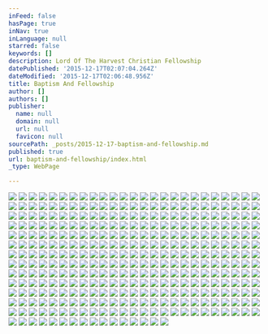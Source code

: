 ```yaml
---
inFeed: false
hasPage: true
inNav: true
inLanguage: null
starred: false
keywords: []
description: Lord Of The Harvest Christian Fellowship
datePublished: '2015-12-17T02:07:04.264Z'
dateModified: '2015-12-17T02:06:48.956Z'
title: Baptism And Fellowship
author: []
authors: []
publisher:
  name: null
  domain: null
  url: null
  favicon: null
sourcePath: _posts/2015-12-17-baptism-and-fellowship.md
published: true
url: baptism-and-fellowship/index.html
_type: WebPage

---
```

![](https://the-grid-user-content.s3-us-west-2.amazonaws.com/aedbc7d3-f52e-446e-a117-994a702d7e94.JPG)
![](https://the-grid-user-content.s3-us-west-2.amazonaws.com/7189be99-4f45-4e6c-8563-f223bf85df7e.JPG)
![](https://the-grid-user-content.s3-us-west-2.amazonaws.com/be1aee9a-db82-4c8d-b39a-65d3b234e5b9.JPG)
![](https://the-grid-user-content.s3-us-west-2.amazonaws.com/b812b2df-5687-4b82-8f84-b66202bd3e0e.JPG)
![](https://the-grid-user-content.s3-us-west-2.amazonaws.com/726fcd83-7be9-40cf-b861-1380f7c331eb.JPG)
![](https://the-grid-user-content.s3-us-west-2.amazonaws.com/861e91ad-7cd1-477b-80c8-0d7f08397c8c.JPG)
![](https://the-grid-user-content.s3-us-west-2.amazonaws.com/d89d02d1-1330-4807-96db-29d548e549fa.JPG)
![](https://the-grid-user-content.s3-us-west-2.amazonaws.com/ad7284dc-3a96-460b-b6a0-3f2a6761723b.JPG)
![](https://the-grid-user-content.s3-us-west-2.amazonaws.com/d961a850-df2e-44d1-90d1-30d6c842dfc7.JPG)
![](https://the-grid-user-content.s3-us-west-2.amazonaws.com/1fbe2912-0945-4c58-9e85-926974abf977.JPG)
![](https://the-grid-user-content.s3-us-west-2.amazonaws.com/c488b3b6-7c3f-419a-b2e8-ee1d0a3481cf.JPG)
![](https://the-grid-user-content.s3-us-west-2.amazonaws.com/f307052a-679d-4d36-b0c1-acd3477bad43.JPG)
![](https://the-grid-user-content.s3-us-west-2.amazonaws.com/e6bfcf9e-f86b-40c8-9786-67fcd4c988af.JPG)
![](https://the-grid-user-content.s3-us-west-2.amazonaws.com/b86bde4a-6928-444a-aca0-25a76f3d4efd.JPG)
![](https://the-grid-user-content.s3-us-west-2.amazonaws.com/4c7433ed-8a77-49af-9aaf-f73db182b809.JPG)
![](https://the-grid-user-content.s3-us-west-2.amazonaws.com/5f43463e-b172-4f49-9226-70081809c6d2.JPG)
![](https://the-grid-user-content.s3-us-west-2.amazonaws.com/fa84888b-e598-48a2-b6b2-7ebbd7fcaa1b.JPG)
![](https://the-grid-user-content.s3-us-west-2.amazonaws.com/26273aa2-7b58-45cc-90dc-aef3030c53dd.JPG)
![](https://the-grid-user-content.s3-us-west-2.amazonaws.com/8e53965f-eaf3-4f1a-9080-931ead0d1a91.JPG)
![](https://the-grid-user-content.s3-us-west-2.amazonaws.com/eac373dc-d683-48e2-ac44-6a6eefcd004d.JPG)
![](https://the-grid-user-content.s3-us-west-2.amazonaws.com/bae70f66-0cb5-4bc0-b3a9-100de0b038f0.JPG)
![](https://the-grid-user-content.s3-us-west-2.amazonaws.com/323ee53f-10ab-41c8-988b-a6bda7255007.JPG)
![](https://the-grid-user-content.s3-us-west-2.amazonaws.com/9af2d552-2c8d-4260-bc39-46ed52c021e6.JPG)
![](https://the-grid-user-content.s3-us-west-2.amazonaws.com/c7ac8756-67df-4643-9e98-df022111bfae.JPG)
![](https://the-grid-user-content.s3-us-west-2.amazonaws.com/d3426123-1b56-4dc9-acd0-dc99511b74e2.JPG)
![](https://the-grid-user-content.s3-us-west-2.amazonaws.com/f7de2f2b-5e5a-46eb-934c-c24cd53b3c10.JPG)
![](https://the-grid-user-content.s3-us-west-2.amazonaws.com/e0ac07a3-4181-4544-9d34-5c57451076fc.JPG)
![](https://the-grid-user-content.s3-us-west-2.amazonaws.com/c8744068-bf51-47a7-a19f-09105dc22c64.JPG)
![](https://the-grid-user-content.s3-us-west-2.amazonaws.com/f01171f6-77a1-43b8-b65c-d343d4770320.JPG)
![](https://the-grid-user-content.s3-us-west-2.amazonaws.com/b25b6bc8-64c9-4259-b9ed-8c7d4c893a06.JPG)
![](https://the-grid-user-content.s3-us-west-2.amazonaws.com/80c969d6-b3ac-403b-8240-0161eca38b61.JPG)
![](https://the-grid-user-content.s3-us-west-2.amazonaws.com/caf4e8e6-d988-4938-8d92-3540fba70cf0.JPG)
![](https://the-grid-user-content.s3-us-west-2.amazonaws.com/2c9e5691-414f-4598-93aa-cb287f91ff00.JPG)
![](https://the-grid-user-content.s3-us-west-2.amazonaws.com/76c53239-2145-41ef-9c60-a84071ba03f9.JPG)
![](https://the-grid-user-content.s3-us-west-2.amazonaws.com/b488dade-58ca-43f2-9f02-d8735dea28aa.JPG)
![](https://the-grid-user-content.s3-us-west-2.amazonaws.com/53315565-01dd-4ef9-8a0c-1bc1aefc8e81.JPG)
![](https://the-grid-user-content.s3-us-west-2.amazonaws.com/3ed39fb2-a9bb-4625-9ca3-ebf017855269.JPG)
![](https://the-grid-user-content.s3-us-west-2.amazonaws.com/0a5d42dd-bf12-495a-8ca4-c19d593e7bd4.JPG)
![](https://the-grid-user-content.s3-us-west-2.amazonaws.com/93474fe2-4660-4fb5-b3e3-2e604347e292.JPG)
![](https://the-grid-user-content.s3-us-west-2.amazonaws.com/b4583b80-bcd8-4488-a1a3-29cea987a213.JPG)
![](https://the-grid-user-content.s3-us-west-2.amazonaws.com/4c467932-687a-4791-a568-b6d59a2640a4.JPG)
![](https://the-grid-user-content.s3-us-west-2.amazonaws.com/531bbc8b-1cb9-46e8-91f6-b9a412c9bff8.JPG)
![](https://the-grid-user-content.s3-us-west-2.amazonaws.com/3429e6dc-a280-48ad-81dc-f3068326ee04.JPG)
![](https://the-grid-user-content.s3-us-west-2.amazonaws.com/c51155d1-24db-4a96-a4de-c19b8e0d4729.JPG)
![](https://the-grid-user-content.s3-us-west-2.amazonaws.com/b8605390-019f-45be-a17c-674765cf736d.JPG)
![](https://the-grid-user-content.s3-us-west-2.amazonaws.com/1308329d-61a1-4607-ad19-7b23863b249b.JPG)
![](https://the-grid-user-content.s3-us-west-2.amazonaws.com/2912e958-1775-4b47-9658-c79ca3f229da.JPG)
![](https://the-grid-user-content.s3-us-west-2.amazonaws.com/e8dba513-526d-4192-9297-4c8fe0ad0488.JPG)
![](https://the-grid-user-content.s3-us-west-2.amazonaws.com/b8480232-c045-41f2-a0cc-fa2f55241ef6.JPG)
![](https://the-grid-user-content.s3-us-west-2.amazonaws.com/66af537a-ed7a-43c7-bb63-2defedd59993.JPG)
![](https://the-grid-user-content.s3-us-west-2.amazonaws.com/da4f06f6-673e-41b9-9129-fe9bc7890b54.JPG)
![](https://the-grid-user-content.s3-us-west-2.amazonaws.com/325222a9-1941-433b-a0f2-9558898373ea.JPG)
![](https://the-grid-user-content.s3-us-west-2.amazonaws.com/d9a23ba9-5130-48fd-af8b-3f6510bb6775.JPG)
![](https://the-grid-user-content.s3-us-west-2.amazonaws.com/e64e965b-cc39-4d38-b60d-c7972b8f9e73.JPG)
![](https://the-grid-user-content.s3-us-west-2.amazonaws.com/14a87350-963e-4b46-a432-7034d7d54e7a.JPG)
![](https://the-grid-user-content.s3-us-west-2.amazonaws.com/08755189-4326-46de-a2a3-6160f35585e3.JPG)
![](https://the-grid-user-content.s3-us-west-2.amazonaws.com/0efc8fa3-9b2d-483f-8d5d-aa26295e12b7.JPG)
![](https://the-grid-user-content.s3-us-west-2.amazonaws.com/b280d012-e617-420d-8e83-032eeec9f3db.JPG)
![](https://the-grid-user-content.s3-us-west-2.amazonaws.com/2f4f4f5d-6621-4d22-a996-546f0ff599aa.JPG)
![](https://the-grid-user-content.s3-us-west-2.amazonaws.com/eb611a8a-a87d-489f-a341-99fc896a51f6.JPG)
![](https://the-grid-user-content.s3-us-west-2.amazonaws.com/165113ec-d2c5-4e20-82cc-c52bf8ad0453.JPG)
![](https://the-grid-user-content.s3-us-west-2.amazonaws.com/a7e34e4f-4ee4-43e4-9154-a49f79c37cba.JPG)
![](https://the-grid-user-content.s3-us-west-2.amazonaws.com/de9d856c-c6de-47be-bff4-78b8a903312b.JPG)
![](https://the-grid-user-content.s3-us-west-2.amazonaws.com/1b0df303-a90c-41be-9c4d-3417a437b0e0.JPG)
![](https://the-grid-user-content.s3-us-west-2.amazonaws.com/cdfd730c-6f4e-4165-8744-211134a68acd.JPG)
![](https://the-grid-user-content.s3-us-west-2.amazonaws.com/c25d4775-f806-4745-9d58-15a0e51c2216.JPG)
![](https://the-grid-user-content.s3-us-west-2.amazonaws.com/99470219-c8cd-4630-9f35-301fd01d13eb.JPG)
![](https://the-grid-user-content.s3-us-west-2.amazonaws.com/f87f6a33-5406-4856-aa47-94b01affbca8.JPG)
![](https://the-grid-user-content.s3-us-west-2.amazonaws.com/a742ec8d-0d88-4f67-9ded-08488b3bad89.JPG)
![](https://the-grid-user-content.s3-us-west-2.amazonaws.com/b01ce5d6-9525-45af-88c4-cb236f00e8e5.JPG)
![](https://the-grid-user-content.s3-us-west-2.amazonaws.com/885bc554-910b-4c31-b4f2-cda73bdec7b4.JPG)
![](https://the-grid-user-content.s3-us-west-2.amazonaws.com/11ab0c65-d6bd-42ee-b912-f0fcb8953cca.JPG)
![](https://the-grid-user-content.s3-us-west-2.amazonaws.com/82b44ee8-59dd-4171-ad57-595aa99f0cce.JPG)
![](https://the-grid-user-content.s3-us-west-2.amazonaws.com/02db5d76-7bc5-4938-8b96-b8d402072f38.JPG)
![](https://the-grid-user-content.s3-us-west-2.amazonaws.com/efb4fa79-b3d6-45ad-ba6f-9861c71fdd88.JPG)
![](https://the-grid-user-content.s3-us-west-2.amazonaws.com/0fd70f37-17d3-4e71-85ae-7dff76517e1e.JPG)
![](https://the-grid-user-content.s3-us-west-2.amazonaws.com/466ddc46-81bd-4a16-be68-853ff4bd7dc0.JPG)
![](https://the-grid-user-content.s3-us-west-2.amazonaws.com/a0c05b3a-e047-409c-8a17-7a8bd8a11a26.JPG)
![](https://the-grid-user-content.s3-us-west-2.amazonaws.com/9dce71c5-c405-4f6e-b83c-d4f4b9ccebee.JPG)
![](https://the-grid-user-content.s3-us-west-2.amazonaws.com/d025b9f8-2d26-4ec3-bad4-d8fddc130c92.JPG)
![](https://the-grid-user-content.s3-us-west-2.amazonaws.com/e38e16ca-b003-4fba-b783-4787f08ae600.JPG)
![](https://the-grid-user-content.s3-us-west-2.amazonaws.com/1429337c-f8ef-4842-bf9f-c8ae9c21c598.JPG)
![](https://the-grid-user-content.s3-us-west-2.amazonaws.com/48fef183-3d9c-4f0e-a397-18ce452320da.JPG)
![](https://the-grid-user-content.s3-us-west-2.amazonaws.com/56974dcb-1e4d-4f48-b335-8d20385fd6fd.JPG)
![](https://the-grid-user-content.s3-us-west-2.amazonaws.com/7905c434-d6ea-4987-a1f5-9e649abb4a7f.JPG)
![](https://the-grid-user-content.s3-us-west-2.amazonaws.com/225884fe-8b6b-4c31-9460-4334f414e3ac.JPG)
![](https://the-grid-user-content.s3-us-west-2.amazonaws.com/11108c1a-58af-4a32-8df0-74261c64e011.JPG)
![](https://the-grid-user-content.s3-us-west-2.amazonaws.com/83850da5-1a50-4180-a001-095d7d7b6607.JPG)
![](https://the-grid-user-content.s3-us-west-2.amazonaws.com/c000ddd3-b891-4b0c-96a7-e59d0f71e159.JPG)
![](https://the-grid-user-content.s3-us-west-2.amazonaws.com/b59890cc-c30f-4f2a-bf9d-2bde8a913bcd.JPG)
![](https://the-grid-user-content.s3-us-west-2.amazonaws.com/f4fea203-7718-4030-9a7b-2dc0540bbdfb.JPG)
![](https://the-grid-user-content.s3-us-west-2.amazonaws.com/d7ce129f-2975-45ec-a15c-c7d9590f10b6.JPG)
![](https://the-grid-user-content.s3-us-west-2.amazonaws.com/98b2e280-8563-46d7-aa59-b201958c70c4.JPG)
![](https://the-grid-user-content.s3-us-west-2.amazonaws.com/b0d129e9-da12-4ff8-95a1-b8e70bb14eaf.JPG)
![](https://the-grid-user-content.s3-us-west-2.amazonaws.com/c7730407-ac7b-47cd-8a10-901fb0f5959f.JPG)
![](https://the-grid-user-content.s3-us-west-2.amazonaws.com/0bcd35f2-7d85-47dc-9108-6bd7bc19e786.JPG)
![](https://the-grid-user-content.s3-us-west-2.amazonaws.com/48fdd3ad-2865-42eb-b1bf-93c5345085c3.JPG)
![](https://the-grid-user-content.s3-us-west-2.amazonaws.com/9f2a7525-57f4-46f6-a55e-e045aef66aef.JPG)
![](https://the-grid-user-content.s3-us-west-2.amazonaws.com/4d8340c7-e0f4-4df0-805d-ab4a8959c0a7.JPG)
![](https://the-grid-user-content.s3-us-west-2.amazonaws.com/438ea671-20cf-46c3-bda9-97c77e54d42d.JPG)
![](https://the-grid-user-content.s3-us-west-2.amazonaws.com/62a4abd2-1e75-44c1-a75e-fe3423788d6c.JPG)
![](https://the-grid-user-content.s3-us-west-2.amazonaws.com/c7cf5f1c-2f24-493a-b642-29e3c2de36ff.JPG)
![](https://the-grid-user-content.s3-us-west-2.amazonaws.com/2a18add0-6e9b-4960-99f2-fa8bcb9b5334.JPG)
![](https://the-grid-user-content.s3-us-west-2.amazonaws.com/a68a6195-4ade-4b73-b353-29c4727841d5.JPG)
![](https://the-grid-user-content.s3-us-west-2.amazonaws.com/850d7394-7105-4a81-ad18-3cd5b1dea683.JPG)
![](https://the-grid-user-content.s3-us-west-2.amazonaws.com/1a0063c6-94d1-46d1-85a6-d15f0738b2fc.JPG)
![](https://the-grid-user-content.s3-us-west-2.amazonaws.com/5440199a-cb97-4d71-a4a6-4c971368c678.JPG)
![](https://the-grid-user-content.s3-us-west-2.amazonaws.com/99668ef5-1a55-40d4-809e-de8c6d7ab29a.JPG)
![](https://the-grid-user-content.s3-us-west-2.amazonaws.com/5e6472c0-3ea4-424a-88f7-8d195505b145.JPG)
![](https://the-grid-user-content.s3-us-west-2.amazonaws.com/6b575731-494c-452e-9b5c-ef232f26a5c7.JPG)
![](https://the-grid-user-content.s3-us-west-2.amazonaws.com/5866e6cf-aec9-438d-bb02-1c8cbe800a59.JPG)
![](https://the-grid-user-content.s3-us-west-2.amazonaws.com/71d88206-6b23-419f-aa64-a33bba074875.JPG)
![](https://the-grid-user-content.s3-us-west-2.amazonaws.com/f1a0961b-48b0-4d07-af1d-0190381fb4df.JPG)
![](https://the-grid-user-content.s3-us-west-2.amazonaws.com/620c5786-528e-46ac-9feb-3fcb5a1883a0.JPG)
![](https://the-grid-user-content.s3-us-west-2.amazonaws.com/a0c1c3e6-0d21-41f3-a37f-bf83701abbbc.JPG)
![](https://the-grid-user-content.s3-us-west-2.amazonaws.com/c7bf8a5c-e0f8-40ba-b13e-30205d7964e4.JPG)
![](https://the-grid-user-content.s3-us-west-2.amazonaws.com/7ad78457-1e63-4109-89c7-1ffd99678648.JPG)
![](https://the-grid-user-content.s3-us-west-2.amazonaws.com/4698f782-a7de-4093-be51-54d10254d398.JPG)
![](https://the-grid-user-content.s3-us-west-2.amazonaws.com/7ce335bd-12f5-498d-96dd-cbcce5072156.JPG)
![](https://the-grid-user-content.s3-us-west-2.amazonaws.com/4cf237da-6e7c-4955-9c8e-c368f19bb825.JPG)
![](https://the-grid-user-content.s3-us-west-2.amazonaws.com/0e47b419-0766-4a5e-bd22-3985066e33a0.JPG)
![](https://the-grid-user-content.s3-us-west-2.amazonaws.com/26b3d67c-3fa9-4995-a871-5565f57712af.JPG)
![](https://the-grid-user-content.s3-us-west-2.amazonaws.com/6fa9d51c-139e-4713-98c0-3a5c5c2d4921.JPG)
![](https://the-grid-user-content.s3-us-west-2.amazonaws.com/80640588-ba27-451b-b5a7-f720a70ae50d.JPG)
![](https://the-grid-user-content.s3-us-west-2.amazonaws.com/b3cb4cd1-9eaa-49e0-8b8b-05381868941e.JPG)
![](https://the-grid-user-content.s3-us-west-2.amazonaws.com/4825f488-1605-41ce-9b36-b81369cff2b9.JPG)
![](https://the-grid-user-content.s3-us-west-2.amazonaws.com/def4a761-a5d3-4b10-9ec5-29a84c5d0da6.JPG)
![](https://the-grid-user-content.s3-us-west-2.amazonaws.com/f7138376-ed0d-465f-8833-f27a18e82b00.JPG)
![](https://the-grid-user-content.s3-us-west-2.amazonaws.com/869d1b76-d2dd-4add-b332-59666adf0899.JPG)
![](https://the-grid-user-content.s3-us-west-2.amazonaws.com/65d164d1-5eeb-4316-9fd7-fcce4ecc6464.JPG)
![](https://the-grid-user-content.s3-us-west-2.amazonaws.com/63fef7cc-26c3-4a6f-9d1c-3651d07d590f.JPG)
![](https://the-grid-user-content.s3-us-west-2.amazonaws.com/d4f1b052-7840-4769-b7a0-9dede790f697.JPG)
![](https://the-grid-user-content.s3-us-west-2.amazonaws.com/55d06827-5fe7-4943-a48f-10eef19ad516.JPG)
![](https://the-grid-user-content.s3-us-west-2.amazonaws.com/7221d941-9492-47e1-882c-440a6cdc4ee1.JPG)
![](https://the-grid-user-content.s3-us-west-2.amazonaws.com/9e43ef82-fc9d-4c01-b23d-3a358cf1338a.JPG)
![](https://the-grid-user-content.s3-us-west-2.amazonaws.com/8f68be19-7c28-4e52-95e7-0d83cf6ee50c.JPG)
![](https://the-grid-user-content.s3-us-west-2.amazonaws.com/3633a7f4-e3d7-4b1f-93d9-6d66822420ee.JPG)
![](https://the-grid-user-content.s3-us-west-2.amazonaws.com/7a18890c-aff0-45b7-b92b-3e17a1fced1f.JPG)
![](https://the-grid-user-content.s3-us-west-2.amazonaws.com/2bcb2a2b-ec58-48a3-9650-9d8e88f78090.JPG)
![](https://the-grid-user-content.s3-us-west-2.amazonaws.com/501ec32d-ef10-4bf8-b2d1-e45d020489d6.JPG)
![](https://the-grid-user-content.s3-us-west-2.amazonaws.com/568d1396-8e9c-46b0-a1d8-75dd8dae3d80.JPG)
![](https://the-grid-user-content.s3-us-west-2.amazonaws.com/ff4ce889-125c-4ccd-8649-f2210920835c.JPG)
![](https://the-grid-user-content.s3-us-west-2.amazonaws.com/e187cff4-1c40-4831-ae67-6127fbe84ccf.JPG)
![](https://the-grid-user-content.s3-us-west-2.amazonaws.com/86700a3e-24d0-4564-a653-b25b45c7c856.JPG)
![](https://the-grid-user-content.s3-us-west-2.amazonaws.com/4b9e9ee7-1834-441d-919b-94c6662e0c1b.JPG)
![](https://the-grid-user-content.s3-us-west-2.amazonaws.com/91e8180c-3740-4bf4-90fc-6081da6eba53.JPG)
![](https://the-grid-user-content.s3-us-west-2.amazonaws.com/5d8abc8e-b122-431f-8f56-fe60a0d218a2.JPG)
![](https://the-grid-user-content.s3-us-west-2.amazonaws.com/669851ac-1142-40ca-bb27-e63bc39fb2c2.JPG)
![](https://the-grid-user-content.s3-us-west-2.amazonaws.com/61aa6e8b-17d5-47e4-af6e-43b44692cec1.JPG)
![](https://the-grid-user-content.s3-us-west-2.amazonaws.com/32bee132-c170-461d-aed7-6fdf873c20f8.JPG)
![](https://the-grid-user-content.s3-us-west-2.amazonaws.com/badc9e75-c626-45ec-816a-112faef97e4f.JPG)
![](https://the-grid-user-content.s3-us-west-2.amazonaws.com/2521de8a-dfd7-41bd-bb53-487bec4b6e63.JPG)
![](https://the-grid-user-content.s3-us-west-2.amazonaws.com/18c10c32-eb69-4596-9748-73067253355b.JPG)
![](https://the-grid-user-content.s3-us-west-2.amazonaws.com/71d1bb24-c6b8-4722-b6d4-293fa9dc40be.JPG)
![](https://the-grid-user-content.s3-us-west-2.amazonaws.com/10bdcfbb-be7c-4f24-8f0f-cad4f01c4314.JPG)
![](https://the-grid-user-content.s3-us-west-2.amazonaws.com/9f3a85c5-b1cc-4c1a-b9bb-df8463133e13.JPG)
![](https://the-grid-user-content.s3-us-west-2.amazonaws.com/a7a9e509-e6cc-47a9-8874-31397c466abc.JPG)
![](https://the-grid-user-content.s3-us-west-2.amazonaws.com/44d4f8ee-356d-4ad1-a665-4e43f1922aca.JPG)
![](https://the-grid-user-content.s3-us-west-2.amazonaws.com/c8fa9dfc-8839-4b14-95f2-350778b23e67.JPG)
![](https://the-grid-user-content.s3-us-west-2.amazonaws.com/a4e67d22-9bc6-4bc8-bc7f-e340fe467109.JPG)
![](https://the-grid-user-content.s3-us-west-2.amazonaws.com/4c8a5eca-01ea-4320-8b19-b77f31acd707.JPG)
![](https://the-grid-user-content.s3-us-west-2.amazonaws.com/28918711-9aa2-4caa-bc61-ba7a918a9f7c.JPG)
![](https://the-grid-user-content.s3-us-west-2.amazonaws.com/5d9ba90e-5c41-489b-be1f-ef60757b690c.JPG)
![](https://the-grid-user-content.s3-us-west-2.amazonaws.com/e3f943e4-4786-4f03-8700-6353f6b59c68.JPG)
![](https://the-grid-user-content.s3-us-west-2.amazonaws.com/02c9f72e-1afc-42bf-9a38-32c237535819.JPG)
![](https://the-grid-user-content.s3-us-west-2.amazonaws.com/f8ef4ea9-941f-450e-9db6-784d3dacf47c.JPG)
![](https://the-grid-user-content.s3-us-west-2.amazonaws.com/04489c52-96a9-4f56-a0b3-c35e5e1c8934.JPG)
![](https://the-grid-user-content.s3-us-west-2.amazonaws.com/25231dff-f761-41fc-b393-b01ec3a3c466.JPG)
![](https://the-grid-user-content.s3-us-west-2.amazonaws.com/c21d39d0-b149-4f73-9a5a-c386afbbec40.JPG)
![](https://the-grid-user-content.s3-us-west-2.amazonaws.com/5f6226ef-a568-4bc9-b95f-0dae45ee24bf.JPG)
![](https://the-grid-user-content.s3-us-west-2.amazonaws.com/cf664c4d-2875-4e2c-8e43-4f38724e0383.JPG)
![](https://the-grid-user-content.s3-us-west-2.amazonaws.com/5fdde838-5059-4082-8fbd-f918ca5c01bf.JPG)
![](https://the-grid-user-content.s3-us-west-2.amazonaws.com/ce3d8e4b-40a2-459e-a3a9-781f73cf6fbb.JPG)
![](https://the-grid-user-content.s3-us-west-2.amazonaws.com/38463faf-67f4-4e38-adef-e4b51c2c2fac.JPG)
![](https://the-grid-user-content.s3-us-west-2.amazonaws.com/ecfccad8-ab95-487a-9254-7dd38dd41cbb.JPG)
![](https://the-grid-user-content.s3-us-west-2.amazonaws.com/ae86195b-5848-42a3-90d8-afe7376594a6.JPG)
![](https://the-grid-user-content.s3-us-west-2.amazonaws.com/e5641750-c13f-486d-83cc-f13754a3a7dd.JPG)
![](https://the-grid-user-content.s3-us-west-2.amazonaws.com/68a26b9d-7573-463a-99cf-8cc19984dfb7.JPG)
![](https://the-grid-user-content.s3-us-west-2.amazonaws.com/73d652be-5655-49a9-97a3-f407e116e265.JPG)
![](https://the-grid-user-content.s3-us-west-2.amazonaws.com/0393bc31-49db-4cf6-a907-09e80d26cc67.JPG)
![](https://the-grid-user-content.s3-us-west-2.amazonaws.com/3c03d610-4cd8-40b4-83dd-3283237739fa.JPG)
![](https://the-grid-user-content.s3-us-west-2.amazonaws.com/4831ce48-b7a5-4a01-936e-d06b10cf8e87.JPG)
![](https://the-grid-user-content.s3-us-west-2.amazonaws.com/4f0855f0-4754-49dc-ab1b-f8d6b864c1ab.JPG)
![](https://the-grid-user-content.s3-us-west-2.amazonaws.com/cab583e5-f1b3-4ce3-92ab-e7fe522cb7eb.JPG)
![](https://the-grid-user-content.s3-us-west-2.amazonaws.com/899cb108-30b3-49c9-a444-df494342a428.JPG)
![](https://the-grid-user-content.s3-us-west-2.amazonaws.com/bebf8c5f-a378-43fb-9a8b-e7d518762857.JPG)
![](https://the-grid-user-content.s3-us-west-2.amazonaws.com/87587b6f-91bb-490c-844c-35d2842ebbd1.JPG)
![](https://the-grid-user-content.s3-us-west-2.amazonaws.com/c217e449-100c-4643-9aac-55dd050a3eb3.JPG)
![](https://the-grid-user-content.s3-us-west-2.amazonaws.com/c72954e5-5ae5-4660-99ad-15f3c49665d6.JPG)
![](https://the-grid-user-content.s3-us-west-2.amazonaws.com/8523d191-27b1-477f-813e-afb982b32538.JPG)
![](https://the-grid-user-content.s3-us-west-2.amazonaws.com/15660896-8176-44d1-98d5-fd6d949ae59a.JPG)
![](https://the-grid-user-content.s3-us-west-2.amazonaws.com/71c6d6d4-18db-49cf-9335-4547a2a0d906.JPG)
![](https://the-grid-user-content.s3-us-west-2.amazonaws.com/8a1b7cf0-9b69-4370-920a-a8cc39decaa3.JPG)
![](https://the-grid-user-content.s3-us-west-2.amazonaws.com/b1709d85-579d-4e5f-adfd-e0b61210de17.JPG)
![](https://the-grid-user-content.s3-us-west-2.amazonaws.com/51c55a25-a5aa-40d4-9e63-11270c24cdbc.JPG)
![](https://the-grid-user-content.s3-us-west-2.amazonaws.com/c10e5779-2b4c-4255-a1d7-37542e81e7f6.JPG)
![](https://the-grid-user-content.s3-us-west-2.amazonaws.com/ff35250d-08bf-4d8f-91c8-7919b165ed0b.JPG)
![](https://the-grid-user-content.s3-us-west-2.amazonaws.com/a44af335-e8da-4cff-9aaf-64f5cda8facc.JPG)
![](https://the-grid-user-content.s3-us-west-2.amazonaws.com/6892c9bb-1ad1-4743-8a9f-1d354e28e6a1.JPG)
![](https://the-grid-user-content.s3-us-west-2.amazonaws.com/449e9f12-f3ec-4e3c-83a3-3be1d4c157ae.JPG)
![](https://the-grid-user-content.s3-us-west-2.amazonaws.com/7fc6d9ca-8108-4db6-a13c-bb7760877824.JPG)
![](https://the-grid-user-content.s3-us-west-2.amazonaws.com/1d0f588e-9c14-4f39-88cd-934c928eca80.JPG)
![](https://the-grid-user-content.s3-us-west-2.amazonaws.com/2ff9fc04-2f69-4084-a9d6-afc6e274a81d.JPG)
![](https://the-grid-user-content.s3-us-west-2.amazonaws.com/45def8d5-5720-4fbd-b5f8-34035db45510.JPG)
![](https://the-grid-user-content.s3-us-west-2.amazonaws.com/b748dbc6-8e92-49f7-965a-c44a22d7d903.JPG)
![](https://the-grid-user-content.s3-us-west-2.amazonaws.com/3035f064-a6da-4fd9-96f0-ce1cde50175e.JPG)
![](https://the-grid-user-content.s3-us-west-2.amazonaws.com/58a77287-044c-4e7b-8814-2f9f6b1c31e8.JPG)
![](https://the-grid-user-content.s3-us-west-2.amazonaws.com/90732682-c481-4cc0-8237-4c10a31bd27c.JPG)
![](https://the-grid-user-content.s3-us-west-2.amazonaws.com/624641a5-8eb2-45f6-ab93-7cdeed3ada3e.JPG)
![](https://the-grid-user-content.s3-us-west-2.amazonaws.com/1b56fc2c-8703-4d36-b0ff-aff974b4f248.JPG)
![](https://the-grid-user-content.s3-us-west-2.amazonaws.com/22e530b5-6940-49ba-8742-5452c6881f9c.JPG)
![](https://the-grid-user-content.s3-us-west-2.amazonaws.com/ed2f154e-b317-4b27-8e89-8ca9d3b5a09c.JPG)
![](https://the-grid-user-content.s3-us-west-2.amazonaws.com/25dbf11b-c912-4e71-9b91-e82165262fe1.JPG)
![](https://the-grid-user-content.s3-us-west-2.amazonaws.com/d6c84d13-8d30-4e1d-9d05-1a0adb4405b7.JPG)
![](https://the-grid-user-content.s3-us-west-2.amazonaws.com/c923b31a-a202-439b-9678-0166a013679c.JPG)
![](https://the-grid-user-content.s3-us-west-2.amazonaws.com/8bd1f043-4a30-49c4-8522-c49ce41eb154.JPG)
![](https://the-grid-user-content.s3-us-west-2.amazonaws.com/21a47773-b484-4fef-a340-93437bf1f690.JPG)
![](https://the-grid-user-content.s3-us-west-2.amazonaws.com/961e58e9-1920-4be8-aab8-031afa80199b.JPG)
![](https://the-grid-user-content.s3-us-west-2.amazonaws.com/d0575e05-7f0e-4941-8beb-c5543a471195.JPG)
![](https://the-grid-user-content.s3-us-west-2.amazonaws.com/1085912f-b7df-4d02-a9a5-e9432c4122b5.JPG)
![](https://the-grid-user-content.s3-us-west-2.amazonaws.com/ad8f921c-b4d9-4c83-86fe-4c206aa53e1e.JPG)
![](https://the-grid-user-content.s3-us-west-2.amazonaws.com/77835d26-34ba-41d6-850d-bd02001d781b.JPG)
![](https://the-grid-user-content.s3-us-west-2.amazonaws.com/882146a4-ed01-4ba0-aaae-0c96f30515c8.JPG)
![](https://the-grid-user-content.s3-us-west-2.amazonaws.com/d2b3b612-bffa-4eb0-8625-3cb3c061c48e.JPG)
![](https://the-grid-user-content.s3-us-west-2.amazonaws.com/7045fd0c-1273-4e6e-8481-18fe9ca43196.JPG)
![](https://the-grid-user-content.s3-us-west-2.amazonaws.com/7ca6aa82-767a-4d6e-a59b-fe5e23edbc2c.JPG)
![](https://the-grid-user-content.s3-us-west-2.amazonaws.com/04a15cda-d132-4c7c-9382-f7c81e2e55d3.JPG)
![](https://the-grid-user-content.s3-us-west-2.amazonaws.com/5e539f69-8c22-458a-aecb-976f39103ecd.JPG)
![](https://the-grid-user-content.s3-us-west-2.amazonaws.com/ee775a95-1928-499b-a542-b75f5a426e5c.JPG)
![](https://the-grid-user-content.s3-us-west-2.amazonaws.com/20afe529-f3e8-4cd0-acf3-90e1b65b8ae0.JPG)
![](https://the-grid-user-content.s3-us-west-2.amazonaws.com/05b0a179-279d-4612-a013-08bbd8c0faa4.JPG)
![](https://the-grid-user-content.s3-us-west-2.amazonaws.com/1c885fb7-85f1-4396-b3e8-18f7032f7a0a.JPG)
![](https://the-grid-user-content.s3-us-west-2.amazonaws.com/44cc2339-3457-4b8f-b4bd-f2edf10ac60f.JPG)
![](https://the-grid-user-content.s3-us-west-2.amazonaws.com/77d50120-d4e0-49c4-93b1-3f0c7d6e5f9a.JPG)
![](https://the-grid-user-content.s3-us-west-2.amazonaws.com/45f4cf21-d83d-4752-a8a0-470d3fe14d6b.JPG)
![](https://the-grid-user-content.s3-us-west-2.amazonaws.com/16652c61-b796-49a8-a4d7-49ca84b4c66e.JPG)
![](https://the-grid-user-content.s3-us-west-2.amazonaws.com/e8038149-2878-4df2-8075-aebdeb28f581.JPG)
![](https://the-grid-user-content.s3-us-west-2.amazonaws.com/b921e400-c83e-4677-8395-e6d8c3742817.JPG)
![](https://the-grid-user-content.s3-us-west-2.amazonaws.com/cbfdf0b5-60da-4403-9afa-96eb17524359.JPG)
![](https://the-grid-user-content.s3-us-west-2.amazonaws.com/b7002d53-f211-4ab3-a40c-dc40028c05d1.JPG)
![](https://the-grid-user-content.s3-us-west-2.amazonaws.com/85f1aca6-05d3-4b56-a6d4-62ce19febfef.JPG)
![](https://the-grid-user-content.s3-us-west-2.amazonaws.com/56e0b1a8-161d-4d70-8c86-43a19681b429.JPG)
![](https://the-grid-user-content.s3-us-west-2.amazonaws.com/b2101f82-3b24-4d45-9200-ca45d042f69d.JPG)
![](https://the-grid-user-content.s3-us-west-2.amazonaws.com/36193c48-9b6d-48dc-a952-e8b702b93177.JPG)
![](https://the-grid-user-content.s3-us-west-2.amazonaws.com/177952b0-5ad5-44f7-9682-2b7258b69622.JPG)
![](https://the-grid-user-content.s3-us-west-2.amazonaws.com/8ae6bb64-62cd-4b4d-abc5-0f387c89bcde.JPG)
![](https://the-grid-user-content.s3-us-west-2.amazonaws.com/4f544174-f2a8-48a7-83c7-5e119dfd144b.JPG)
![](https://the-grid-user-content.s3-us-west-2.amazonaws.com/1458582b-82a8-443e-bd97-fea5c161ada4.JPG)
![](https://the-grid-user-content.s3-us-west-2.amazonaws.com/476ad2cb-edd6-49f2-acd1-89fc320c67fa.JPG)
![](https://the-grid-user-content.s3-us-west-2.amazonaws.com/ce5e20bc-f8a4-4b72-8f17-8ed86bc84363.JPG)
![](https://the-grid-user-content.s3-us-west-2.amazonaws.com/a6e62127-2845-498a-9485-b9d580ab6c62.JPG)
![](https://the-grid-user-content.s3-us-west-2.amazonaws.com/5acd2172-250c-4c02-be2f-294e48d2e6c4.JPG)
![](https://the-grid-user-content.s3-us-west-2.amazonaws.com/095ee575-c742-4960-8453-ab0a5864e2e2.JPG)
![](https://the-grid-user-content.s3-us-west-2.amazonaws.com/431d4fe7-e231-4176-bb15-4dae17c13ebe.JPG)
![](https://the-grid-user-content.s3-us-west-2.amazonaws.com/239b7383-f539-4e93-9740-a71983609f61.JPG)
![](https://the-grid-user-content.s3-us-west-2.amazonaws.com/609bce11-c671-41bc-9079-d571b6556b39.JPG)
![](https://the-grid-user-content.s3-us-west-2.amazonaws.com/dadd3fe5-296c-42c0-852d-4e190b119791.JPG)
![](https://the-grid-user-content.s3-us-west-2.amazonaws.com/d3a1f866-2f03-46c0-a168-6b5e45781a87.JPG)
![](https://the-grid-user-content.s3-us-west-2.amazonaws.com/e705e6b6-eb41-4e69-bc3f-4c104c3241da.JPG)
![](https://the-grid-user-content.s3-us-west-2.amazonaws.com/079d1210-9d38-4d71-a7cf-2c039d22a60e.JPG)
![](https://the-grid-user-content.s3-us-west-2.amazonaws.com/0d499164-6b73-4e5d-9222-e91e2fd828b8.JPG)
![](https://the-grid-user-content.s3-us-west-2.amazonaws.com/b1d00639-349b-493a-b051-bfa5b5820e8c.JPG)
![](https://the-grid-user-content.s3-us-west-2.amazonaws.com/aee032f2-0832-4ced-b9b0-93d579f64431.JPG)
![](https://the-grid-user-content.s3-us-west-2.amazonaws.com/ea9544c3-fbd4-4cef-8b93-af7d108c1915.JPG)
![](https://the-grid-user-content.s3-us-west-2.amazonaws.com/e2c14b4b-dbb4-43a2-954f-8dc3352db2f6.JPG)
![](https://the-grid-user-content.s3-us-west-2.amazonaws.com/442f0092-b963-4f79-8579-c4341488a1ad.JPG)
![](https://the-grid-user-content.s3-us-west-2.amazonaws.com/2db66402-fd5c-4997-b4c1-55e01bd90457.JPG)
![](https://the-grid-user-content.s3-us-west-2.amazonaws.com/c05b1a0c-dd9c-4d97-b538-48fdb2a24a83.JPG)
![](https://the-grid-user-content.s3-us-west-2.amazonaws.com/b7021834-cff8-41bf-950d-12ad29836546.JPG)
![](https://the-grid-user-content.s3-us-west-2.amazonaws.com/674e5bd6-4972-440a-9dcd-a8d2650d94e9.JPG)
![](https://the-grid-user-content.s3-us-west-2.amazonaws.com/274ee34e-3d20-4ce3-9eb0-79a1a3cac82b.JPG)
![](https://the-grid-user-content.s3-us-west-2.amazonaws.com/aaa521d4-361e-43ba-9ab1-45782aadf99b.JPG)
![](https://the-grid-user-content.s3-us-west-2.amazonaws.com/e54c5151-de27-458a-b740-d6411ad7613d.JPG)
![](https://the-grid-user-content.s3-us-west-2.amazonaws.com/079ff6f1-4a05-4ad1-9fcb-4ae67d1ca4d6.JPG)
![](https://the-grid-user-content.s3-us-west-2.amazonaws.com/6b04448e-53f7-4c1e-9eb7-44ef4a96482e.JPG)
![](https://the-grid-user-content.s3-us-west-2.amazonaws.com/e4dbafe9-b423-4330-a447-2c480d900d29.JPG)
![](https://the-grid-user-content.s3-us-west-2.amazonaws.com/cda76af4-4123-45e7-84b6-f40cb019fa7f.JPG)
![](https://the-grid-user-content.s3-us-west-2.amazonaws.com/3ab7eceb-c804-4fc5-8894-e77bc0f8500f.JPG)
![](https://the-grid-user-content.s3-us-west-2.amazonaws.com/0ea14c2a-d35b-4f9a-9f0e-6c16a1fd44b8.JPG)
![](https://the-grid-user-content.s3-us-west-2.amazonaws.com/9b5f60ed-6131-4ca8-894e-0ec8bf25d6b9.JPG)
![](https://the-grid-user-content.s3-us-west-2.amazonaws.com/e4a96bd7-3a2f-4b39-8761-a493178db021.JPG)
![](https://the-grid-user-content.s3-us-west-2.amazonaws.com/5964436f-aa1c-478e-9dc7-71000046735c.JPG)
![](https://the-grid-user-content.s3-us-west-2.amazonaws.com/10cc76dc-433a-4e08-acee-d96b51d385b4.JPG)
![](https://the-grid-user-content.s3-us-west-2.amazonaws.com/800ef678-8a66-439d-813e-a6a153fcede3.JPG)
![](https://the-grid-user-content.s3-us-west-2.amazonaws.com/f0daedb6-7e1c-4044-a4fa-5cbe9249635a.JPG)
![](https://the-grid-user-content.s3-us-west-2.amazonaws.com/63a1d4cb-3a4a-47eb-ad06-a5cfdf4ae24e.JPG)
![](https://the-grid-user-content.s3-us-west-2.amazonaws.com/3f87639d-b865-4cd9-9bd6-ed247aba3141.JPG)
![](https://the-grid-user-content.s3-us-west-2.amazonaws.com/50afad00-30fe-4ec5-acb9-c125d3207db9.JPG)
![](https://the-grid-user-content.s3-us-west-2.amazonaws.com/45265057-d9d9-4a27-be42-3f103cdfa23a.JPG)
![](https://the-grid-user-content.s3-us-west-2.amazonaws.com/3eab558e-6509-4fa8-b0c7-49116c24ec6b.JPG)
![](https://the-grid-user-content.s3-us-west-2.amazonaws.com/8c3a7f83-a801-4316-8129-288ad65d8057.JPG)
![](https://the-grid-user-content.s3-us-west-2.amazonaws.com/bbe28c27-f0b6-460b-ad91-7383ae67b535.JPG)
![](https://the-grid-user-content.s3-us-west-2.amazonaws.com/1b39f902-25d0-425f-add9-ae0183b087a6.JPG)
![](https://the-grid-user-content.s3-us-west-2.amazonaws.com/b99b1f6e-aed3-4e3c-9c92-bbc90bdca1aa.JPG)
![](https://the-grid-user-content.s3-us-west-2.amazonaws.com/433aef89-53b3-4909-aaaf-c47e73b88be8.JPG)
![](https://the-grid-user-content.s3-us-west-2.amazonaws.com/b2aab76f-eb84-49e2-8f50-49d8b3f7ab0c.JPG)
![](https://the-grid-user-content.s3-us-west-2.amazonaws.com/842ed382-027d-4329-a826-9be7879a219b.JPG)
![](https://the-grid-user-content.s3-us-west-2.amazonaws.com/48a3c57c-2242-4d97-a3b2-cf82980eb68a.JPG)
![](https://the-grid-user-content.s3-us-west-2.amazonaws.com/9f0e17c5-4af0-49bb-8c46-9eb3a7ae8aaa.JPG)
![](https://the-grid-user-content.s3-us-west-2.amazonaws.com/5b8f0d02-165e-4a2d-b49a-93896d43c315.JPG)
![](https://the-grid-user-content.s3-us-west-2.amazonaws.com/fa306df6-128b-4291-acf6-73821f5da4c8.JPG)
![](https://the-grid-user-content.s3-us-west-2.amazonaws.com/62ff7cec-7895-42b5-9bdf-e71b37f5a3be.JPG)
![](https://the-grid-user-content.s3-us-west-2.amazonaws.com/fcc53070-06c0-49f0-aee0-c8cda8d778fd.JPG)
![](https://the-grid-user-content.s3-us-west-2.amazonaws.com/75018831-e85b-4a23-a27b-0dc817738291.JPG)
![](https://the-grid-user-content.s3-us-west-2.amazonaws.com/7f5a0008-9c1c-4b8a-b7b2-68cad748dd66.JPG)
![](https://the-grid-user-content.s3-us-west-2.amazonaws.com/87e1fd7e-9dfa-4148-8e2c-d68303dbca64.JPG)
![](https://the-grid-user-content.s3-us-west-2.amazonaws.com/7c66562f-7ed7-4112-a08c-35d30c03e078.JPG)
![](https://the-grid-user-content.s3-us-west-2.amazonaws.com/ed5e1d9a-cc45-4739-8944-c550dcad9d57.JPG)
![](https://the-grid-user-content.s3-us-west-2.amazonaws.com/304df13a-9186-4549-9f63-5343ea6d3705.JPG)
![](https://the-grid-user-content.s3-us-west-2.amazonaws.com/1f781a53-c0d8-4e8b-8864-b672ce896818.JPG)
![](https://the-grid-user-content.s3-us-west-2.amazonaws.com/71159c44-2901-4319-b96f-3e0bb16dc262.JPG)
![](https://the-grid-user-content.s3-us-west-2.amazonaws.com/18868571-7db2-472b-8c4a-02eee2210265.JPG)
![](https://the-grid-user-content.s3-us-west-2.amazonaws.com/16167349-7a14-43b7-b556-5dc6ac66a5ed.JPG)
![](https://the-grid-user-content.s3-us-west-2.amazonaws.com/96be7c6e-bfa4-446a-ac4c-937219dd9bdb.JPG)
![](https://the-grid-user-content.s3-us-west-2.amazonaws.com/73dfb8e0-b97e-42e8-a303-5779ac47d951.JPG)
![](https://the-grid-user-content.s3-us-west-2.amazonaws.com/66f145c3-68e8-403b-8b59-cddf74fb5d08.JPG)
![](https://the-grid-user-content.s3-us-west-2.amazonaws.com/435d8cbd-ab6e-41e2-92a9-f2c244488ad6.JPG)
![](https://the-grid-user-content.s3-us-west-2.amazonaws.com/f717825f-1000-4d26-b866-d44196f8634b.JPG)
![](https://the-grid-user-content.s3-us-west-2.amazonaws.com/1e45ff8f-0c1d-4e4b-bb18-a072590845c7.JPG)
![](https://the-grid-user-content.s3-us-west-2.amazonaws.com/7fb63d72-44f2-45eb-b140-417c8c571ca5.JPG)
![](https://the-grid-user-content.s3-us-west-2.amazonaws.com/b699bde0-5b15-4f44-aa67-83552537a0ef.JPG)
![](https://the-grid-user-content.s3-us-west-2.amazonaws.com/c6fd9078-78e7-4423-99f2-ed636d99de16.JPG)
![](https://the-grid-user-content.s3-us-west-2.amazonaws.com/658b63ba-6ebd-4031-a2e7-393694078c15.JPG)
![](https://the-grid-user-content.s3-us-west-2.amazonaws.com/e9546525-48d5-459b-a26a-be45886afb95.JPG)
![](https://the-grid-user-content.s3-us-west-2.amazonaws.com/a1f5109c-ff95-48c8-a659-4bc0e832a8d9.JPG)
![](https://the-grid-user-content.s3-us-west-2.amazonaws.com/7b40f23b-f2b2-4b57-9e53-2824f12ed514.JPG)
![](https://the-grid-user-content.s3-us-west-2.amazonaws.com/b40c8d8d-c175-47ba-b5d9-aa1c591a012e.JPG)
![](https://the-grid-user-content.s3-us-west-2.amazonaws.com/ea4a0149-fd4f-452d-885f-c8c10a9eb3f3.JPG)
![](https://the-grid-user-content.s3-us-west-2.amazonaws.com/d6b7a5ca-9c84-40fb-840a-3dd4652a2dda.JPG)
![](https://the-grid-user-content.s3-us-west-2.amazonaws.com/ec6f117f-771a-4e32-b1ec-4aa66166a186.JPG)
![](https://the-grid-user-content.s3-us-west-2.amazonaws.com/59522977-e295-406b-a7c8-01ab95196962.JPG)
![](https://the-grid-user-content.s3-us-west-2.amazonaws.com/49eb089f-0345-4530-8ef9-ee503b91f9b6.JPG)
![](https://the-grid-user-content.s3-us-west-2.amazonaws.com/9f204b03-1072-45a1-a6ab-0a23a1db8f40.JPG)
![](https://the-grid-user-content.s3-us-west-2.amazonaws.com/c13ecbee-ce3d-4e9d-af0c-9328790ed672.JPG)
![](https://the-grid-user-content.s3-us-west-2.amazonaws.com/69f9f2af-c090-48bf-9f31-cc831d11f9b2.JPG)
![](https://the-grid-user-content.s3-us-west-2.amazonaws.com/87800a93-ab9c-4265-a70b-65881b95fe95.JPG)
![](https://the-grid-user-content.s3-us-west-2.amazonaws.com/191e913b-1140-4451-8a8f-b66b5ef44b3a.JPG)
![](https://the-grid-user-content.s3-us-west-2.amazonaws.com/e89d3258-f4d3-4548-b011-67047e0a76b6.JPG)
![](https://the-grid-user-content.s3-us-west-2.amazonaws.com/66eb729b-990b-4140-ad41-986378dd3e46.JPG)
![](https://the-grid-user-content.s3-us-west-2.amazonaws.com/d2f33c49-9653-4242-8fb9-348912f3a30c.JPG)
![](https://the-grid-user-content.s3-us-west-2.amazonaws.com/515c0564-bcd8-4354-a741-b4c3f8b7ad30.JPG)